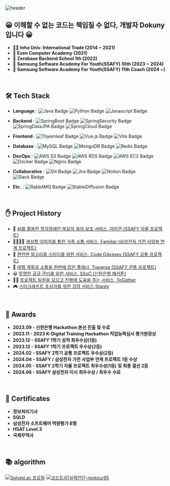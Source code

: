 ![header](https://capsule-render.vercel.app/api?type=cylinder&color=gradient&height=120&section=header&text=Dokuny🍀&fontSize=60)

## 😀 이해할 수 없는 코드는 책임질 수 없다, 개발자 Dokuny 입니다 😀
* 👨‍🎓 **Inha Univ. International Trade (2014 ~ 2021)**
* 📕 **Ezen Computer Academy (2021)**
* 📗 **Zerobase Backend School 1th (2022)**
* 📘 **Samsung Software Academy For Youth(SSAFY) 10th (2023 ~ 2024)**
* 💼 **Samsung Software Academy For Youth(SSAFY) 11th Coach (2024 ~)**

<br>


## 🛠 Tech Stack
- **Language** : 
![Java Badge](https://img.shields.io/badge/Java-007396?style=flat&logo=java&logoColor=white)
![Python Badge](https://img.shields.io/badge/Python-3776AB?style=flat&logo=python&logoColor=white)
![Javascript Badge](https://img.shields.io/badge/Javascript-F7DF1E?style=flat&logo=javascript&logoColor=white)

- **Backend** : 
![SpringBoot Badge](https://img.shields.io/badge/Spring%20Boot-6DB33F?style=flat&logo=springboot&logoColor=white)
![SpringSecurity Badge](https://img.shields.io/badge/Spring%20Security-6DB33F?style=flat&logo=springsecurity&logoColor=white)
![SpringDataJPA Badge](https://img.shields.io/badge/Spring%20Data%20JPA-6DB33F?style=flat&logo=Spring&logoColor=white)
![SpringCloud Badge](https://img.shields.io/badge/Spring%20Cloud-6DB33F?style=flat&logo=Spring&logoColor=white)

- **Frontend** :
![Thyemleaf Badge](https://img.shields.io/badge/Thymeleaf-005F0F?style=flat&logo=Thymeleaf&logoColor=white)
![Vue.js Badge](https://img.shields.io/badge/Vue.js-4FC08D?style=flat&logo=vue.js&logoColor=white)
![Vite Badge](https://img.shields.io/badge/Vite-646CFF?style=flat&logo=vite&logoColor=white)

- **Database** : 
![MySQL Badge](https://img.shields.io/badge/MySQL-4479A1?style=flat&logo=MySQL&logoColor=white)
![MongoDB Badge](https://img.shields.io/badge/MongoDB-47A248?style=flat&logo=mongodb&logoColor=white)
![Redis Badge](https://img.shields.io/badge/Redis-DC382D?style=flat&logo=Redis&logoColor=white)

- **DevOps** : 
![AWS S3 Badge](https://img.shields.io/badge/AWS%20S3%20&%20OCI%20Bucket-569A31?style=flat&logo=amazons3&logoColor=white)
![AWS RDS Badge](https://img.shields.io/badge/Amazon%20RDS-527FFF?style=flat&logo=amazonrds&logoColor=white)
![AWS EC2 Badge](https://img.shields.io/badge/AWS%20EC2%20&%20OCI%20Compute-FF9900?style=flat&logo=amazonec2&logoColor=white)
![Docker Badge](https://img.shields.io/badge/Docker-2496ED?style=flat&logo=Docker&logoColor=white)
![Nginx Badge](https://img.shields.io/badge/NGINX-009639?style=flat&logo=NGINX&logoColor=white)

- **Collaborative** : 
![Git Badge](https://img.shields.io/badge/Git-F05032?style=flat&logo=git&logoColor=white)
![Jira Badge](https://img.shields.io/badge/Jira-0052CC?style=flat&logo=jira&logoColor=white)
![Notion Badge](https://img.shields.io/badge/Notion-000000?style=flat&logo=Notion&logoColor=white)
![Slack Badge](https://img.shields.io/badge/Slack-4A154B?style=flat&logo=Slack&logoColor=white)

- **Etc.** :
![RabbitMQ Badge](https://img.shields.io/badge/RabbitMQ-FF6600?style=flat&logo=RabbitMQ&logoColor=white)
![StableDiffusion Badge](https://img.shields.io/badge/Stable%20Diffusion-000000?style=flat&logoColor=white)

<br>

## ✋ Project History
* 👶 [AI를 활용한 청각장애인 부모의 육아 보조 서비스, 아이콘 (SSAFY 자율 프로젝트)](https://github.com/ICanSeeYourVoice/ICON)
* 👨‍👩‍👦‍👦 [생성형 이미지를 통한 가족 소통 서비스, Familiar (삼성전자 가전 사업부 연계 프로젝트)](https://github.com/ssaida-s003/familiar)
* 🚢 [편안한 알고리즘 스터디를 위한 서비스, Code Odyssey (SSAFY 공통 프로젝트)](https://github.com/Dokuny/Code-Odyssey)
* 🚄 [여행 계획과 소통을 한번에 잡은 플래너, Traverse (SSAFY 관통 프로젝트)](https://github.com/Dokuny/traverse)
* 😀 [투명한 공금 관리를 위한 서비스, SSoC (신한은행 해커톤)](https://github.com/SSoc-Student-SOCiety/SSoc)
* 🤼‍♂️ [프로젝트 팀원을 모으고 진행에 도움을 주는 서비스, ToGather](https://github.com/ChocoTeamTeam/ToGather-BE)
* 🎮 [스타크래프트 초심자를 위한 강의 서비스,Stardy](https://github.com/Zerobase-Stardy/Stardy)




<br>


## 👑 Awards
* **2023.09 - 신한은행 Hackathon 본선 진출 및 수료**
* **2023.11 - 2023 K-Digital Training Hackathon 직업능력심사 평가원장상**
* **2023.12 - SSAFY 1학기 성적 최우수상(1등)**
* **2023.12 - SSAFY 1학기 프로젝트 우수상(2등)**
* **2024.02 - SSAFY 2학기 공통 프로젝트 우수상(2등)**
* **2024.04 - SSAFY / 삼성전자 가전 사업부 연계 프로젝트 1등 수상**
* **2024.05 - SSAFY 2학기 자율 프로젝트 최우수상(1등) 및 최종 결선 2등**
* **2024.06 - SSAFY 삼성전자 이사 최우수상 / 최우수 수료**

<br>

## 📌 Certificates
* **정보처리기사**
* **SQLD**
* **삼성전자 소프트웨어 역량평가 B형**
* **HSAT Level.3**
* **국제무역사**

<br>

## 📚 algorithm

[![Solved.ac
프로필](http://mazassumnida.wtf/api/v2/generate_badge?boj=nestour)](https://solved.ac/nestour)
[![코드트리|실력진단-nestour95](https://banner.codetree.ai/v1/banner/nestour95)](https://www.codetree.ai/profiles/nestour95)
<br>

